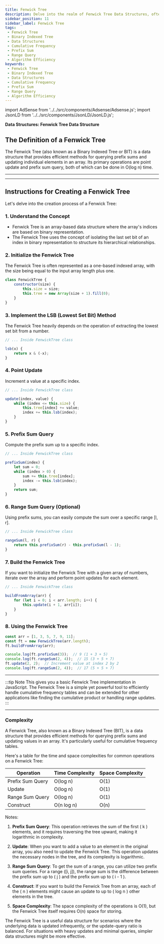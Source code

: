 ```yaml
---
title: Fenwick Tree
description: Delve into the realm of Fenwick Tree Data Structures, often known as Binary Indexed Trees. Understand their unique design for efficient cumulative frequency tables and their prowess in prefix sum calculations. Explore how Fenwick Trees optimize range query and update operations in computational algorithms.
sidebar_position: 11
sidebar_label: Fenwick Tree
tags:
 - Fenwick Tree
 - Binary Indexed Tree
 - Data Structures
 - Cumulative Frequency
 - Prefix Sum
 - Range Query
 - Algorithm Efficiency
keywords:
 - Fenwick Tree
 - Binary Indexed Tree
 - Data Structures
 - Cumulative Frequency
 - Prefix Sum
 - Range Query
 - Algorithm Efficiency
---
```


import AdSense from '../../src/components/Adsense/Adsense.js';
import JsonLD from '../../src/components/JsonLD/JsonLD.js';

<!-- May need to add schema and structured data HERE! -->

<head>
  <title>Fenwick Trees Illuminated: Cumulative Data Mastery</title>
</head>

**Data Structures: Fenwick Tree Data Structure**

## The Definition of a Fenwick Tree

The Fenwick Tree (also known as a Binary Indexed Tree or BIT) is a data structure that provides efficient methods for querying prefix sums and updating individual elements in an array. Its primary operations are point update and prefix sum query, both of which can be done in O(log n) time.

---

<AdSense />

---

## Instructions for Creating a Fenwick Tree

Let's delve into the creation process of a Fenwick Tree:

### 1. Understand the Concept

- Fenwick Tree is an array-based data structure where the array's indices are based on binary representation.
- The Fenwick Tree uses the concept of isolating the last set bit of an index in binary representation to structure its hierarchical relationships.

### 2. Initialize the Fenwick Tree

The Fenwick Tree is often represented as a one-based indexed array, with the size being equal to the input array length plus one.

```javascript
class FenwickTree {
    constructor(size) {
        this.size = size;
        this.tree = new Array(size + 1).fill(0);
    }
}
```

### 3. Implement the LSB (Lowest Set Bit) Method

The Fenwick Tree heavily depends on the operation of extracting the lowest set bit from a number.

```javascript
// ... Inside FenwickTree class

lsb(x) {
    return x & (-x);
}
```

### 4. Point Update

Increment a value at a specific index.

```javascript
// ... Inside FenwickTree class

update(index, value) {
    while (index <= this.size) {
        this.tree[index] += value;
        index += this.lsb(index);
    }
}
```

### 5. Prefix Sum Query

Compute the prefix sum up to a specific index.

```javascript
// ... Inside FenwickTree class

prefixSum(index) {
    let sum = 0;
    while (index > 0) {
        sum += this.tree[index];
        index -= this.lsb(index);
    }
    return sum;
}
```

### 6. Range Sum Query (Optional)

Using prefix sums, you can easily compute the sum over a specific range [l, r].

```javascript
// ... Inside FenwickTree class

rangeSum(l, r) {
    return this.prefixSum(r) - this.prefixSum(l - 1);
}
```

### 7. Build the Fenwick Tree

If you want to initialize the Fenwick Tree with a given array of numbers, iterate over the array and perform point updates for each element.

```javascript
// ... Inside FenwickTree class

buildFromArray(arr) {
    for (let i = 0; i < arr.length; i++) {
        this.update(i + 1, arr[i]);
    }
}
```

### 8. Using the Fenwick Tree

```javascript
const arr = [1, 3, 5, 7, 9, 11];
const ft = new FenwickTree(arr.length);
ft.buildFromArray(arr);

console.log(ft.prefixSum(3));  // 9 (1 + 3 + 5)
console.log(ft.rangeSum(2, 4));  // 15 (3 + 5 + 7)
ft.update(2, 2);  // Increment value at index 2 by 2
console.log(ft.rangeSum(2, 4));  // 17 (5 + 5 + 7)
```

---

:::tip Note
This gives you a basic Fenwick Tree implementation in JavaScript. The Fenwick Tree is a simple yet powerful tool to efficiently handle cumulative frequency tables and can be extended for other applications like finding the cumulative product or handling range updates.
:::

---

### Complexity

A Fenwick Tree, also known as a Binary Indexed Tree (BIT), is a data structure that provides efficient methods for querying prefix sums and updating values in an array. It's particularly useful for cumulative frequency tables.

Here's a table for the time and space complexities for common operations on a Fenwick Tree:

| Operation          | Time Complexity | Space Complexity |
|--------------------|-----------------|------------------|
| Prefix Sum Query   | O(log n)        | O(1)             |
| Update             | O(log n)        | O(1)             |
| Range Sum Query    | O(log n)        | O(1)             |
| Construct          | O(n log n)      | O(n)             |

Notes:

1. **Prefix Sum Query**: This operation retrieves the sum of the first \( k \) elements, and it requires traversing the tree upward, making it logarithmic in complexity.

2. **Update**: When you want to add a value to an element in the original array, you also need to update the Fenwick Tree. This operation updates the necessary nodes in the tree, and its complexity is logarithmic.

3. **Range Sum Query**: To get the sum of a range, you can utilize two prefix sum queries. For a range \([i, j]\), the range sum is the difference between the prefix sum up to \( j \) and the prefix sum up to \( i - 1 \).

4. **Construct**: If you want to build the Fenwick Tree from an array, each of the \( n \) elements might cause an update to up to \( log n \) other elements in the tree.

5. **Space Complexity**: The space complexity of the operations is O(1), but the Fenwick Tree itself requires O(n) space for storing.

The Fenwick Tree is a useful data structure for scenarios where the underlying data is updated infrequently, or the update-query ratio is balanced. For situations with heavy updates and minimal queries, simpler data structures might be more effective.
